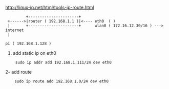 
http://linux-ip.net/html/tools-ip-route.html

             +----------------------+
     +------>|router ( 192.168.1.1 )|<---- eth0  ( )
     |       +----------------------+      wlan0 ( 172.16.12.30/16 ) ---> internet
     |

    pi ( 192.168.1.128 )


1. add static ip on eth0

		sudo ip addr add 192.168.1.111/24 dev eth0

2- add route

		sudo ip route add 192.168.1.0/24 dev eth0

